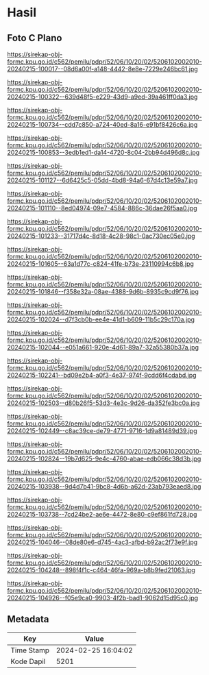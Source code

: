 # Hasil

## Foto C Plano

https://sirekap-obj-formc.kpu.go.id/c562/pemilu/pdpr/52/06/10/20/02/5206102002010-20240215-100017--08d6a00f-a148-4442-8e8e-7229e246bc61.jpg

https://sirekap-obj-formc.kpu.go.id/c562/pemilu/pdpr/52/06/10/20/02/5206102002010-20240215-100322--639d48f5-e229-43d9-a9ed-39a461ff0da3.jpg

https://sirekap-obj-formc.kpu.go.id/c562/pemilu/pdpr/52/06/10/20/02/5206102002010-20240215-100734--cdd7c850-a724-40ed-8a16-e91bf8426c6a.jpg

https://sirekap-obj-formc.kpu.go.id/c562/pemilu/pdpr/52/06/10/20/02/5206102002010-20240215-100853--3edb1ed1-da14-4720-8c04-2bb94d496d8c.jpg

https://sirekap-obj-formc.kpu.go.id/c562/pemilu/pdpr/52/06/10/20/02/5206102002010-20240215-101127--6d6425c5-05dd-4bd8-94a6-67d4c13e59a7.jpg

https://sirekap-obj-formc.kpu.go.id/c562/pemilu/pdpr/52/06/10/20/02/5206102002010-20240215-101110--8ed04974-09e7-4584-886c-36dae26f5aa0.jpg

https://sirekap-obj-formc.kpu.go.id/c562/pemilu/pdpr/52/06/10/20/02/5206102002010-20240215-101233--31717d4c-8d18-4c28-98c1-0ac730ec05e0.jpg

https://sirekap-obj-formc.kpu.go.id/c562/pemilu/pdpr/52/06/10/20/02/5206102002010-20240215-101605--63a1d77c-c824-41fe-b73e-23110994c6b8.jpg

https://sirekap-obj-formc.kpu.go.id/c562/pemilu/pdpr/52/06/10/20/02/5206102002010-20240215-101846--f358e32a-08ae-4388-9d6b-8935c9cd9f76.jpg

https://sirekap-obj-formc.kpu.go.id/c562/pemilu/pdpr/52/06/10/20/02/5206102002010-20240215-102024--d7f3cb0b-ee4e-41d1-b609-11b5c29c170a.jpg

https://sirekap-obj-formc.kpu.go.id/c562/pemilu/pdpr/52/06/10/20/02/5206102002010-20240215-102044--e051a661-920e-4d61-89a7-32a55380b37a.jpg

https://sirekap-obj-formc.kpu.go.id/c562/pemilu/pdpr/52/06/10/20/02/5206102002010-20240215-102241--bd09e2b4-a0f3-4e37-974f-9cdd6f4cdabd.jpg

https://sirekap-obj-formc.kpu.go.id/c562/pemilu/pdpr/52/06/10/20/02/5206102002010-20240215-102503--d80b26f5-53d3-4e3c-9d26-da352fe3bc0a.jpg

https://sirekap-obj-formc.kpu.go.id/c562/pemilu/pdpr/52/06/10/20/02/5206102002010-20240215-102449--c8ac39ce-de79-4771-9716-1d9a81489d39.jpg

https://sirekap-obj-formc.kpu.go.id/c562/pemilu/pdpr/52/06/10/20/02/5206102002010-20240215-102824--19b7d625-9e4c-4760-abae-edb066c38d3b.jpg

https://sirekap-obj-formc.kpu.go.id/c562/pemilu/pdpr/52/06/10/20/02/5206102002010-20240215-103938--9d4d7b41-9bc8-4d6b-a62d-23ab793eaed8.jpg

https://sirekap-obj-formc.kpu.go.id/c562/pemilu/pdpr/52/06/10/20/02/5206102002010-20240215-103738--7cd24be2-ae6e-4472-8e80-c9ef861fd728.jpg

https://sirekap-obj-formc.kpu.go.id/c562/pemilu/pdpr/52/06/10/20/02/5206102002010-20240215-104046--08de80e6-d745-4ac3-afbd-b92ac2f73e9f.jpg

https://sirekap-obj-formc.kpu.go.id/c562/pemilu/pdpr/52/06/10/20/02/5206102002010-20240215-104248--898f4f1c-c464-46fa-969a-b8b9fed21063.jpg

https://sirekap-obj-formc.kpu.go.id/c562/pemilu/pdpr/52/06/10/20/02/5206102002010-20240215-104926--f05e9ca0-9903-4f2b-bad1-9062d15d95c0.jpg


## Metadata

| Key        | Value               |
| ---------- | ------------------- |
| Time Stamp | 2024-02-25 16:04:02 |
| Kode Dapil | 5201                |



